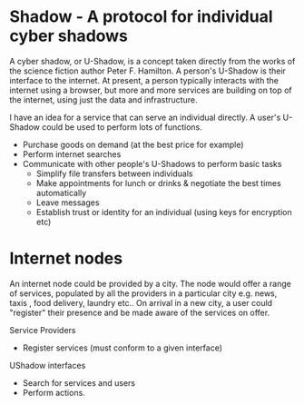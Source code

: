 Shadow - A protocol for individual cyber shadows
================================================

A cyber shadow, or U-Shadow, is a concept taken directly from the works of the science fiction author Peter F. Hamilton. A person's U-Shadow is their interface to the internet. At present, a person typically interacts with the internet using a browser, but more and more services are building on top of the internet, using just the data and infrastructure. 

I have an idea for a service that can serve an individual directly. A user's U-Shadow could be used to perform lots of functions.

* Purchase goods on demand (at the best price for example)
* Perform internet searches
* Communicate with other people's U-Shadows to perform basic tasks
	- Simplify file transfers between individuals
	- Make appointments for lunch or drinks & negotiate the best times automatically
	- Leave messages
	- Establish trust or identity for an individual (using keys for encryption etc)

Internet nodes
==============
An internet node could be provided by a city. The node would offer a range of services, populated by all the providers in a particular city e.g. news, taxis , food delivery, laundry etc.. On arrival in a new city, a user could "register" their presence and be made aware of the services on offer.

Service Providers
* Register services (must conform to a given interface)

UShadow interfaces
* Search for services and users
* Perform actions.